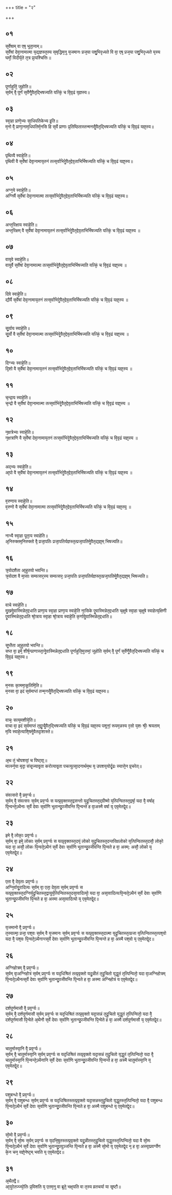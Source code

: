+++
title = "२"

+++
## ०१
स᳘र्वेषाम् वा एष᳘ भूता᳘नाम्॥  
स᳘र्वेषां देवा᳘नामात्मा य᳘द्यज्ञस्त᳘स्य स᳘मृद्धिम᳘नु य᳘जमानः प्रज᳘या पशु᳘भिरृध्यते वि वा᳘ एष᳘ प्रज᳘या पशु᳘भिरृध्यते य᳘स्य घर्मो᳘ विदीर्य᳘ते त᳘त्र प्रा᳘यश्चित्तिः॥  
## ०२
पूर्णाहुतिं᳘ जुहोति॥  
स᳘र्वम् वै᳘ पूर्णं स᳘र्वेणैॗवैत᳘द्भिषज्यति यत्किं᳘ च वि᳘वृढं य᳘ज्ञस्य॥  
## ०३
स्वा᳘हा प्राणे᳘भ्यः सा᳘धिपतिकेभ्य इ᳘ति॥  
म᳘नो वै᳘ प्राणा᳘नाम᳘धिपतिर्म᳘नसि हि स᳘र्वे प्राणाः प्र᳘तिष्ठितास्तन्मनसैॗवैत᳘द्भिषज्यति यत्किं᳘ च वि᳘वृढं यज्ञ᳘स्य॥  
## ०४
पृथिव्यै स्वाहे᳘ति॥  
पृथिवी वै स᳘र्वेषां देवा᳘नामाय᳘तनं तत्स᳘र्वाभिरेॗवैत᳘द्देव᳘ताभिर्भिषज्यति यत्किं᳘ च वि᳘वृढं यज्ञ᳘स्य॥  
## ०५
अग्न᳘ये स्वाहे᳘ति॥  
अग्निर्वै स᳘र्वेषां देवा᳘नामात्मा तत्स᳘र्वाभिरेॗवैत᳘द्देव᳘ताभिर्भिषज्यति यत्किं᳘ च वि᳘वृढं यज्ञ᳘स्य॥  
## ०६
अन्त᳘रिक्षाय स्वाहे᳘ति॥  
अन्त᳘रिक्षम् वै स᳘र्वेषां देवा᳘नामाय᳘तनं तत्स᳘र्वाभिरेॗवैत᳘द्देव᳘ताभिर्भिषज्यति यत्किं᳘ च वि᳘वृढं यज्ञ᳘स्य ॥  
## ०७
वाय᳘वे स्वाहे᳘ति॥  
वायुर्वै स᳘र्वेषां देवा᳘नामात्मा तत्स᳘र्वाभिरेॗवैत᳘द्देव᳘ताभिर्भिषज्यति यत्किं᳘ च वि᳘वृढं यज्ञ᳘स्य ॥  
## ०८
दिवे स्वाहे᳘ति॥  
द्यौर्वै स᳘र्वेषां देवा᳘नामाय᳘तनं तत्स᳘र्वाभिरेॗवैत᳘द्देव᳘ताभिर्भिषज्यति यत्किं᳘ च वि᳘वृढं यज्ञ᳘स्य ॥  
## ०९
सू᳘र्याय स्वाहे᳘ति॥  
सू᳘र्यो वै स᳘र्वेषां देवा᳘नामात्मा तत्स᳘र्वाभिरेॗवैत᳘द्देव᳘ताभिर्भिषज्यति यत्किं᳘ च वि᳘वृढं यज्ञ᳘स्य ॥  
## १०
दिग्भ्यः स्वाहे᳘ति॥  
दि᳘शो वै स᳘र्वेषां देवा᳘नामाय᳘तनं तत्स᳘र्वाभिरेॗवैत᳘द्देव᳘ताभिर्भिषज्यति यत्किं᳘ च वि᳘वृढं यज्ञ᳘स्य ॥  
## ११
च᳘न्द्राय स्वाहे᳘ति॥  
च᳘न्द्रो वै स᳘र्वेषां देवा᳘नामात्मा तत्स᳘र्वाभिरेॗवैत᳘द्देव᳘ताभिर्भिषज्यति यत्किं᳘ च वि᳘वृढं यज्ञ᳘स्य ॥  
## १२
न᳘क्षत्रेभ्यः स्वाहे᳘ति॥  
न᳘क्षत्राणि वै स᳘र्वेषां देवा᳘नामाय᳘तनं तत्स᳘र्वाभिरेॗवैत᳘द्देव᳘ताभिर्भिषज्यति यत्किं᳘ च वि᳘वृढं यज्ञ᳘स्य ॥  
## १३
अद्भ्यः स्वाहे᳘ति॥  
आ᳘पो वै स᳘र्वेषां देवा᳘नामाय᳘तनं तत्स᳘र्वाभिरेॗवैत᳘द्देव᳘ताभिर्भिषज्यति यत्किं᳘ च वि᳘वृढं यज्ञ᳘स्य ॥  
## १४
व᳘रुणाय स्वाहे᳘ति॥  
व᳘रुणो वै स᳘र्वेषां देवा᳘नामात्मा तत्स᳘र्वाभिरेॗवैत᳘द्देव᳘ताभिर्भिषज्यति यत्किं᳘ च वि᳘वृढं यज्ञ᳘स्य᳟᳟ ॥  
## १५
नाभ्यै स्वा᳘हा पूता᳘य स्वाहेति॥  
अ᳘निरुक्तम᳘निरुक्तो वै᳘ प्रजा᳘पतिः प्रजा᳘पतिर्यज्ञस्त᳘त्प्रजा᳘पतिमेॗवैत᳘द्यज्ञ᳘म् भिषज्यति॥  
## १६
त्र᳘योदशैता आ᳘हुतयो भवन्ति॥  
त्र᳘योदश वै मा᳘साः सम्वत्सर᳘स्य सम्वत्सरः᳘ प्रजा᳘पतिः प्रजा᳘पतिर्यज्ञस्त᳘त्प्रजा᳘पतिमेॗवैत᳘द्यज्ञ᳘म् भिषज्यति॥  
## १७
वाचे स्वाहे᳘ति॥  
मु᳘खमेॗवास्मिन्नेत᳘द्दधाति प्राणा᳘य स्वा᳘हा प्राणा᳘य स्वाहे᳘ति ना᳘सिके एॗवास्मिन्नेत᳘द्दधाति च᳘क्षुषे स्वा᳘हा च᳘क्षुषे स्वाहेत्य᳘क्षिणी एॗवास्मिन्नेत᳘द्दधाति श्रो᳘त्राय स्वा᳘हा श्रो᳘त्राय स्वाहे᳘ति क᳘र्णावेॗवास्मिन्नेत᳘द्दधाति॥  
## १८
सॗप्तैता आ᳘हुतयो भवन्ति॥  
सप्त वा᳘ इमे᳘ शीर्ष᳘न्प्राणास्ता᳘नेॗवास्मिन्नेत᳘द्दधाति पूर्णाहुति᳘मुत्तमां᳘ जुहोति स᳘र्वम् वै᳘ पूर्णं स᳘र्वेणैॗवैत᳘द्भिषज्यति यत्किं᳘ च वि᳘वृढं यज्ञ᳘स्य॥  
## १९
म᳘नसः का᳘ममा᳘कूतिमि᳘ति॥  
म᳘नसा वा᳘ इदं स᳘र्वमाप्तं तन्म᳘नसैॗवैत᳘द्भिषज्यति यत्किं᳘ च वि᳘वृढं यज्ञ᳘स्य॥  
## २०
वाचः᳘ सत्य᳘मशीये᳘ति॥  
वाचा वा᳘ इदं स᳘र्वमाप्तं त᳘द्वाॗचैॗवैत᳘द्भिषज्यति यत्किं᳘ च वि᳘वृढं यज्ञ᳘स्य पशूनां᳘ रूपम᳘न्नस्य र᳘सो य᳘शः श्रीः᳘ श्रयताम् म᳘यि स्वाहे᳘त्याशि᳘षमेॗवैतदा᳘शास्ते॥  
## २१
अ᳘थ तं᳘ चोपशयां᳘ च पिष्ट्वा᳟॥  
मार्त्स्न᳘या मृदा᳘ संसृ᳘ज्यावृ᳘ता करोत्यावृ᳘ता पचत्युत्सा᳘दनार्थम᳘थ य᳘ उपशय᳘योर्दृ᳘ढः स्यात्ते᳘न प्र᳘चरेत्॥  
## २२
संवत्सरो वै᳘ प्रव᳘र्ग्यः॥  
स᳘र्वम् वै᳘ संवत्सरः स᳘र्वम् प्रव᳘र्ग्यः स यत्प्र᳘वृक्तस्त᳘द्वसन्तो य᳘द्रुचितस्त᳘द्ग्रीष्मो य᳘त्पिन्वितस्त᳘द्वर्षा᳘ यदा वै᳘ वर्षाह् पि᳘न्वन्ते᳘ऽथैनाः स᳘र्वे देवाः स᳘र्वाणि भूतान्यु᳘पजीवन्ति पि᳘न्वन्ते ह वा᳘अस्मै वर्षा य᳘ एव᳘मेतद्वे᳘द॥  
## २३
इमे वै᳘ लोकाः᳘ प्रव᳘र्ग्यः॥  
स᳘र्वम् वा᳘ इमे᳘ लोकाः स᳘र्वम् प्रव᳘र्ग्यः स यत्प्र᳘वृक्तस्त᳘दयं᳘ लोको य᳘द्रुचितस्त᳘दन्तरिक्षलोको य᳘त्पिन्वितस्त᳘दसौ᳘ लोको᳘ यदा वा᳘ असौ᳘ लोकः पि᳘न्वते᳘ऽथैनं स᳘र्वे देवाः स᳘र्वाणि भूतान्यु᳘पजीवन्ति पि᳘न्वते ह वा᳘ अस्म्: असौ᳘ लोको य᳘ एव᳘मेतद्वे᳘द॥  
## २४
एता वै᳘ देव᳘ताः प्रव᳘र्ग्यः॥  
अग्नि᳘र्वायु᳘रादित्यः स᳘र्वम् वा᳘ एता᳘ देव᳘ता स᳘र्वम् प्रव᳘र्ग्यः स यत्प्र᳘वृक्तस्त᳘दग्निर्य᳘द्रुचितस्त᳘द्वायुर्य᳘त्पिन्वितस्त᳘दसा᳘वादित्यो᳘ यदा वा᳘ असा᳘वादित्यःपि᳘न्वते᳘ऽथैनं स᳘र्वे देवाः स᳘र्वाणि भूतान्यु᳘पजीवन्ति पि᳘न्वते ह वा᳘ अस्मा असा᳘वादित्यो य᳘ एव᳘मेतद्वे᳘द॥  
## २५
य᳘जमानो वै᳘ प्रव᳘र्ग्यः॥  
त᳘स्यात्मा᳘ प्रजा᳘ पश᳘वः स᳘र्वम् वै य᳘जमानः स᳘र्वम् प्रव᳘र्ग्यः स यत्प्र᳘वृक्तस्त᳘दात्मा य᳘द्रुचितस्त᳘त्प्रजा य᳘त्पिन्वितस्त᳘त्पश᳘वो यदा वै᳘ पश᳘वः पि᳘न्वते᳘ऽथैनान्त्स᳘र्वे देवाः स᳘र्वाणि भूतान्यु᳘पजीवन्ति पि᳘न्वन्ते ह वा᳘ अस्मै पश᳘वो य᳘ एव᳘मेतद्वे᳘द॥  
## २६
अग्निहोत्रम् वै᳘ प्रव᳘र्ग्यः॥  
स᳘र्वम् वा᳘अग्निहोत्रं स᳘र्वम् प्रव᳘र्ग्यः स यद᳘धिश्रितं तत्प्र᳘वृक्तो यदु᳘न्नीतं त᳘द्रुचितो य᳘द्धुतं त᳘त्पिन्वितो᳘ यदा वा᳘अग्निहोत्रम् पि᳘न्वते᳘ऽथैनत्स᳘र्वे देवाः स᳘र्वाणि भूतान्यु᳘पजीवन्ति पि᳘न्वते ह वा᳘ अस्मा अग्निहोत्रं य एव᳘मेतद्वे᳘द॥  
## २७
दर्शपूर्णमासौ वै᳘ प्रव᳘र्ग्यः॥  
स᳘र्वम् वै᳘ दर्शपूर्णमासौ स᳘र्वम् प्रव᳘र्ग्यः स यद᳘धिश्रितं तत्प्र᳘वृक्तो यदा᳘सन्नं त᳘द्रुचितो य᳘द्धुतं त᳘त्पिन्वितो᳘ यदा वै᳘ दर्शपूर्णमासौ पि᳘न्वेते अ᳘थैनौ स᳘र्वे देवाः स᳘र्वाणि भूतान्यु᳘पजीवन्ति पि᳘न्वेते ह वा᳘ अस्मै दर्शपूर्णमासौ य᳘ एव᳘मेतद्वे᳘द॥  
## २८
चातुर्मास्या᳘नि वै᳘ प्रव᳘र्ग्यः॥  
स᳘र्वम् वै᳘ चातुर्मास्या᳘नि स᳘र्वम् प्रव᳘र्ग्यः स यद᳘धिश्रितं तत्प्र᳘वृक्तो यदा᳘सन्नं त᳘द्रुचितो य᳘द्धुतं त᳘त्पिन्वितो᳘ यदा वै᳘ चातुर्मास्या᳘नि पि᳘न्वन्ते᳘ऽथैनानि स᳘र्वे देवाः स᳘र्वाणि भूतान्यु᳘पजीवन्ति पि᳘न्वन्ते ह वा᳘ अस्मै चातुर्मास्या᳘नि य᳘ एव᳘मेतद्वे᳘द॥  
## २९
पशुबन्धो वै᳘ प्रव᳘र्ग्यः॥  
स᳘र्वम् वै᳘ पशुबन्धः स᳘र्वम् प्रव᳘र्ग्यः स यद᳘धिश्रितस्तत्प्र᳘वृक्तो यदा᳘सन्नस्त᳘द्रुचितो य᳘द्धुतस्त᳘त्पिन्वितो᳘ यदा वै᳘ पशुबन्धः पि᳘न्वते᳘ऽथैनं स᳘र्वे देवाः स᳘र्वाणि भूतान्यु᳘पजीवन्ति पि᳘न्वते ह वा᳘ अस्मै पशुबन्धो य᳘ एव᳘मेतद्वे᳘द॥  
## ३०
सो᳘मो वै᳘ प्रव᳘र्ग्यः॥  
स᳘र्वम् वै᳘ सो᳘मः स᳘र्वम् प्रव᳘र्ग्यः स य᳘दभि᳘षुतस्तत्प्र᳘वृक्तो यदु᳘न्नीतस्त᳘द्रुचितो य᳘द्धुतस्त᳘त्पिन्वितो᳘ यदा वै सो᳘मः पि᳘न्वते᳘ऽथैनं स᳘र्वे देवाः स᳘र्वाणि भूतान्यु᳘पयुञ्जन्ति पि᳘न्वते ह वा᳘ अस्मै सो᳘मो य᳘ एव᳘मेतद्वे᳘द न᳘ ह वा᳘ अस्या᳘प्रवर्ग्येण के᳘न चन᳘ यज्ञे᳘नेष्ट᳘म् भवति य᳘ एव᳘मेतद्वेद॥  
## ३१
अ᳘थैतद्वै॥  
आ᳘युरेतज्ज्यो᳘तिः प्र᳘विशति य᳘ एतम᳘नु वा ब्रूते᳘ भक्ष᳘यति वा त᳘स्य व्रतचर्या या सृ᳘ष्टौ॥  